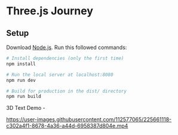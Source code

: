 # Three.js Journey

## Setup
Download [Node.js](https://nodejs.org/en/download/).
Run this followed commands:

``` bash
# Install dependencies (only the first time)
npm install

# Run the local server at localhost:8080
npm run dev

# Build for production in the dist/ directory
npm run build
```
3D Text Demo - 


https://user-images.githubusercontent.com/112577065/225661118-c302a4f1-8678-4a36-a44d-6958387d804e.mp4


